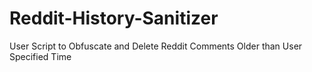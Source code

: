 # Reddit-History-Sanitizer
User Script to Obfuscate and Delete Reddit Comments Older than User Specified Time
